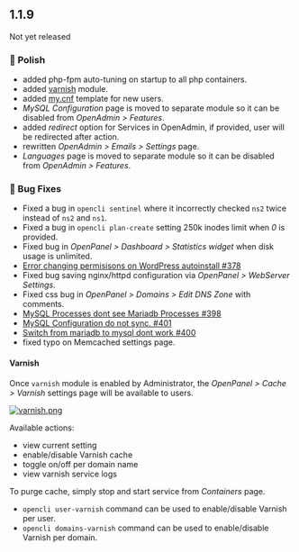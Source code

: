 ## 1.1.9

Not yet released

### 💅 Polish
- added php-fpm auto-tuning on startup to all php containers.
- added [varnish](#varnish) module.
- added [my.cnf](https://github.com/stefanpejcic/openpanel-configuration/blob/main/mysql/user.cnf) template for new users.
- *MySQL Configuration* page is moved to separate module so it can be disabled from *OpenAdmin > Features*.
- added *redirect* option for Services in OpenAdmin, if provided, user will be redirected after action.
- rewritten *OpenAdmin > Emails > Settings* page.
- *Languages* page is moved to separate module so it can be disabled from *OpenAdmin > Features*.

### 🐛 Bug Fixes
- Fixed a bug in `opencli sentinel` where it incorrectly checked `ns2` twice instead of `ns2` and `ns1`.
- Fixed a bug in `opencli plan-create` setting 250k inodes limit when *0* is provided.
- Fixed bug in *OpenPanel > Dashboard > Statistics widget* when disk usage is unlimited.
- [Error changing permisisons on WordPress autoinstall #378](https://github.com/stefanpejcic/OpenPanel/issues/378)
- Fixed bug saving nginx/httpd configuration via *OpenPanel > WebServer Settings*.
- Fixed css bug in *OpenPanel > Domains > Edit DNS Zone* with comments.
- [MySQL Processes dont see Mariadb Processes #398](https://github.com/stefanpejcic/OpenPanel/issues/398)
- [MySQL Configuration do not sync. #401](https://github.com/stefanpejcic/OpenPanel/issues/401)
- [Switch from mariadb to mysql dont work #400](https://github.com/stefanpejcic/OpenPanel/issues/400)
- fixed typo on Memcached settings page.


#### Varnish

Once `varnish` module is enabled by Administrator, the *OpenPanel > Cache > Varnish* settings page will be available to users.

[![varnish.png](https://i.postimg.cc/8z975g8v/varnish.png)](https://postimg.cc/FYbrWqHF)

Available actions:

- view current setting
- enable/disable Varnish cache
- toggle on/off per domain name
- view varnish service logs

To purge cache, simply stop and start service from *Containers* page.

- `opencli user-varnish` command can be used to enable/disable Varnish per user.
- `opencli domains-varnish` command can be used to enable/disable Varnish per domain.

